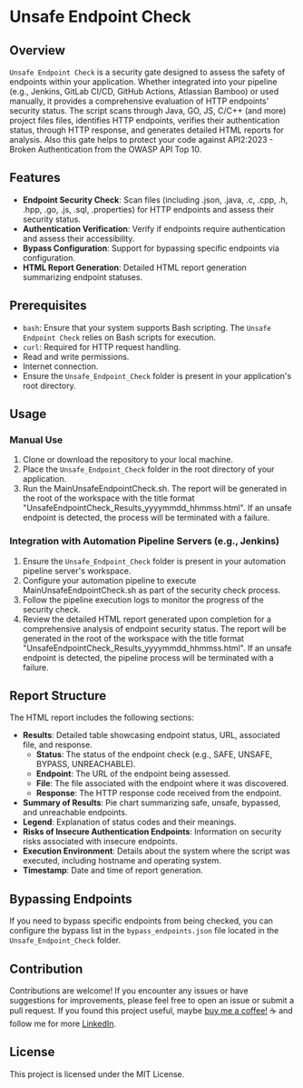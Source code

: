 # Unsafe Endpoint Check

## Overview
`Unsafe Endpoint Check` is a security gate designed to assess the safety of endpoints within your application. Whether integrated into your pipeline (e.g., Jenkins, GitLab CI/CD, GitHub Actions, Atlassian Bamboo) or used manually, it provides a comprehensive evaluation of HTTP endpoints' security status. The script scans through Java, GO, JS, C/C++ (and more) project files files, identifies HTTP endpoints, verifies their authentication status, through HTTP response, and generates detailed HTML reports for analysis.
Also this gate helps to protect your code against API2:2023 - Broken Authentication from the OWASP API Top 10.

## Features
- **Endpoint Security Check**: Scan files (including .json, .java, .c, .cpp, .h, .hpp, .go, .js, .sql, .properties) for HTTP endpoints and assess their security status.
- **Authentication Verification**: Verify if endpoints require authentication and assess their accessibility.
- **Bypass Configuration**: Support for bypassing specific endpoints via configuration.
- **HTML Report Generation**: Detailed HTML report generation summarizing endpoint statuses.

## Prerequisites
- `bash`: Ensure that your system supports Bash scripting. The `Unsafe Endpoint Check` relies on Bash scripts for execution.
- `curl`: Required for HTTP request handling.
- Read and write permissions.
- Internet connection.
- Ensure the `Unsafe_Endpoint_Check` folder is present in your application's root directory.

## Usage

### Manual Use
1. Clone or download the repository to your local machine.
2. Place the `Unsafe_Endpoint_Check` folder in the root directory of your application.
3. Run the MainUnsafeEndpointCheck.sh. The report will be generated in the root of the workspace with the title format "UnsafeEndpointCheck_Results_yyyymmdd_hhmmss.html". If an unsafe endpoint is detected, the process will be terminated with a failure.

### Integration with Automation Pipeline Servers (e.g., Jenkins)
1. Ensure the `Unsafe_Endpoint_Check` folder is present in your automation pipeline server's workspace.
2. Configure your automation pipeline to execute MainUnsafeEndpointCheck.sh as part of the security check process.
3. Follow the pipeline execution logs to monitor the progress of the security check.
4. Review the detailed HTML report generated upon completion for a comprehensive analysis of endpoint security status. The report will be generated in the root of the workspace with the title format "UnsafeEndpointCheck_Results_yyyymmdd_hhmmss.html". If an unsafe endpoint is detected, the pipeline process will be terminated with a failure.

## Report Structure
The HTML report includes the following sections:
- **Results**: Detailed table showcasing endpoint status, URL, associated file, and response.
  - **Status**: The status of the endpoint check (e.g., SAFE, UNSAFE, BYPASS, UNREACHABLE).
  - **Endpoint**: The URL of the endpoint being assessed.
  - **File**: The file associated with the endpoint where it was discovered.
  - **Response**: The HTTP response code received from the endpoint.
- **Summary of Results**: Pie chart summarizing safe, unsafe, bypassed, and unreachable endpoints.
- **Legend**: Explanation of status codes and their meanings.
- **Risks of Insecure Authentication Endpoints**: Information on security risks associated with insecure endpoints.
- **Execution Environment**: Details about the system where the script was executed, including hostname and operating system.
- **Timestamp**: Date and time of report generation.

## Bypassing Endpoints
If you need to bypass specific endpoints from being checked, you can configure the bypass list in the `bypass_endpoints.json` file located in the `Unsafe_Endpoint_Check` folder.

## Contribution
Contributions are welcome! If you encounter any issues or have suggestions for improvements, please feel free to open an issue or submit a pull request.
If you found this project useful, maybe [buy me a coffee!](https://ko-fi.com/fbrenomoura) ☕️ and follow me for more [LinkedIn](https://linkedin.com/in/fbrenomoura/).

## License
This project is licensed under the MIT License.
